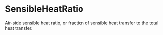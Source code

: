 SensibleHeatRatio
=================

Air-side sensible heat ratio, or fraction of sensible heat transfer to the total heat transfer.
